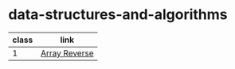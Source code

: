 # data-structures-and-algorithms

|class  |link |
| ------------- | ------------- |
| 1 | [Array Reverse ](./ch1./README.md) |
